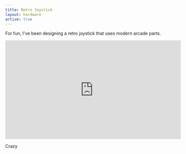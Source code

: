 ```yaml
---
title: Retro Joystick
layout: hardware
active: true
---
```

For fun, I've been designing a retro joystick that uses modern arcade parts.

<iframe width="560" height="315" src="https://www.youtube.com/embed/hae7UA7TaQ4" frameborder="0" allow="autoplay; encrypted-media" allowfullscreen></iframe>

Crazy
